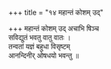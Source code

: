 +++
title = "१४ महान्तं कोशम् उद्"

+++
महान्तं कोशम् उद् अचाभि षिञ्च  
सविद्युतं भवतु वातु वातः ।  
तन्वतां यज्ञं बहुधा विसृष्टम्  
आनन्दिनीर् ओषधयो भवन्तु ॥